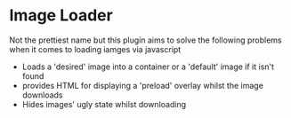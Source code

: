 Image Loader
============

Not the prettiest name but this plugin aims to solve the following problems when it comes to loading iamges via javascript

* Loads a 'desired' image into a container or a 'default' image if it isn't found
* provides HTML for displaying a 'preload' overlay whilst the image downloads
* Hides images' ugly state whilst downloading